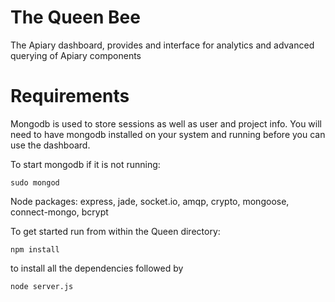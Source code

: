 The Queen Bee
========

The Apiary dashboard, provides and interface for analytics and advanced querying of Apiary components

Requirements
========

Mongodb is used to store sessions as well as user and project info. You will need to have mongodb installed on your system and running before you can use the dashboard.

To start mongodb if it is not running:

````sudo mongod````

Node packages: express, jade, socket.io, amqp, crypto, mongoose, connect-mongo, bcrypt

To get started run from within the Queen directory:

````npm install````

to install all the dependencies followed by

````node server.js````
